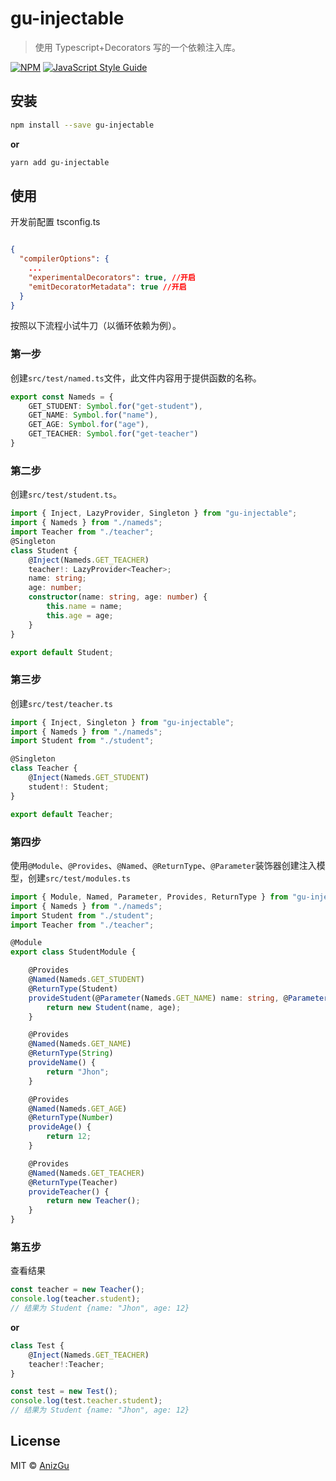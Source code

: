 # gu-injectable

> 使用 Typescript+Decorators 写的一个依赖注入库。

[![NPM](https://img.shields.io/npm/v/gu-injectable.svg)](https://www.npmjs.com/package/gu-injectable) [![JavaScript Style Guide](https://img.shields.io/badge/code_style-standard-brightgreen.svg)](https://standardjs.com)

## 安装

```bash
npm install --save gu-injectable
```

**or**

```bash
yarn add gu-injectable
```

## 使用

开发前配置 tsconfig.ts

```json

{
  "compilerOptions": {
    ...
    "experimentalDecorators": true, //开启
    "emitDecoratorMetadata": true //开启
  }
}
```

按照以下流程小试牛刀（以循环依赖为例）。

### 第一步

创建`src/test/named.ts`文件，此文件内容用于提供函数的名称。

```ts
export const Nameds = {
    GET_STUDENT: Symbol.for("get-student"),
    GET_NAME: Symbol.for("name"),
    GET_AGE: Symbol.for("age"),
    GET_TEACHER: Symbol.for("get-teacher")
}
```

### 第二步

创建`src/test/student.ts`。

```ts
import { Inject, LazyProvider, Singleton } from "gu-injectable";
import { Nameds } from "./nameds";
import Teacher from "./teacher";
@Singleton
class Student {
    @Inject(Nameds.GET_TEACHER)
    teacher!: LazyProvider<Teacher>;
    name: string;
    age: number;
    constructor(name: string, age: number) {
        this.name = name;
        this.age = age;
    }
}

export default Student;
```

### 第三步

创建`src/test/teacher.ts`

```ts
import { Inject, Singleton } from "gu-injectable";
import { Nameds } from "./nameds";
import Student from "./student";

@Singleton
class Teacher {
    @Inject(Nameds.GET_STUDENT)
    student!: Student;
}

export default Teacher;
```

### 第四步

使用`@Module`、`@Provides`、`@Named`、`@ReturnType`、`@Parameter`装饰器创建注入模型，创建`src/test/modules.ts`

```ts
import { Module, Named, Parameter, Provides, ReturnType } from "gu-injectable";
import { Nameds } from "./nameds";
import Student from "./student";
import Teacher from "./teacher";

@Module
export class StudentModule {

    @Provides
    @Named(Nameds.GET_STUDENT)
    @ReturnType(Student)
    provideStudent(@Parameter(Nameds.GET_NAME) name: string, @Parameter(Nameds.GET_AGE) age: number) {
        return new Student(name, age);
    }

    @Provides
    @Named(Nameds.GET_NAME)
    @ReturnType(String)
    provideName() {
        return "Jhon";
    }

    @Provides
    @Named(Nameds.GET_AGE)
    @ReturnType(Number)
    provideAge() {
        return 12;
    }

    @Provides
    @Named(Nameds.GET_TEACHER)
    @ReturnType(Teacher)
    provideTeacher() {
        return new Teacher();
    }
}
```

### 第五步

查看结果

```ts
const teacher = new Teacher();
console.log(teacher.student);
// 结果为 Student {name: "Jhon", age: 12}
```

**or**

```ts
class Test {
    @Inject(Nameds.GET_TEACHER)
    teacher!:Teacher;
}

const test = new Test();
console.log(test.teacher.student);
// 结果为 Student {name: "Jhon", age: 12}
```

## License

MIT © [AnizGu](https://github.com/AnizGu)
